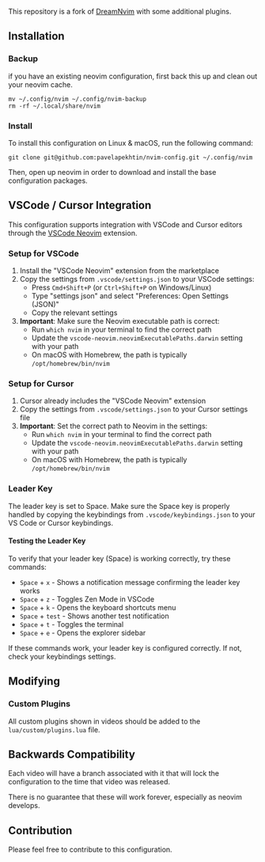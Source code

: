 This repository is a fork of [DreamNvim](https://github.com/dreamsofcode-io/DreamNvim) with some additional plugins.

## Installation

### Backup

if you have an existing neovim configuration, first back this up and clean out your neovim cache.

```
mv ~/.config/nvim ~/.config/nvim-backup
rm -rf ~/.local/share/nvim
```

### Install

To install this configuration on Linux & macOS, run the following command:

```
git clone git@github.com:pavelapekhtin/nvim-config.git ~/.config/nvim
```

Then, open up neovim in order to download and install the base configuration packages.

## VSCode / Cursor Integration

This configuration supports integration with VSCode and Cursor editors through the [VSCode Neovim](https://github.com/vscode-neovim/vscode-neovim) extension.

### Setup for VSCode

1. Install the "VSCode Neovim" extension from the marketplace
2. Copy the settings from `.vscode/settings.json` to your VSCode settings:
   - Press `Cmd+Shift+P` (or `Ctrl+Shift+P` on Windows/Linux)
   - Type "settings json" and select "Preferences: Open Settings (JSON)"
   - Copy the relevant settings
3. **Important**: Make sure the Neovim executable path is correct:
   - Run `which nvim` in your terminal to find the correct path
   - Update the `vscode-neovim.neovimExecutablePaths.darwin` setting with your path
   - On macOS with Homebrew, the path is typically `/opt/homebrew/bin/nvim`

### Setup for Cursor

1. Cursor already includes the "VSCode Neovim" extension
2. Copy the settings from `.vscode/settings.json` to your Cursor settings file
3. **Important**: Set the correct path to Neovim in the settings:
   - Run `which nvim` in your terminal to find the correct path
   - Update the `vscode-neovim.neovimExecutablePaths.darwin` setting with your path
   - On macOS with Homebrew, the path is typically `/opt/homebrew/bin/nvim`

### Leader Key

The leader key is set to Space. Make sure the Space key is properly handled by copying the keybindings from `.vscode/keybindings.json` to your VS Code or Cursor keybindings.

#### Testing the Leader Key

To verify that your leader key (Space) is working correctly, try these commands:

- `Space` + `x` - Shows a notification message confirming the leader key works
- `Space` + `z` - Toggles Zen Mode in VSCode
- `Space` + `k` - Opens the keyboard shortcuts menu
- `Space` + `test` - Shows another test notification
- `Space` + `t` - Toggles the terminal
- `Space` + `e` - Opens the explorer sidebar

If these commands work, your leader key is configured correctly. If not, check your keybindings settings.

## Modifying

### Custom Plugins

All custom plugins shown in videos should be added to the `lua/custom/plugins.lua` file.

## Backwards Compatibility

Each video will have a branch associated with it that will lock the configuration to the time that video was released. 

There is no guarantee that these will work forever, especially as neovim develops.

## Contribution

Please feel free to contribute to this configuration.
